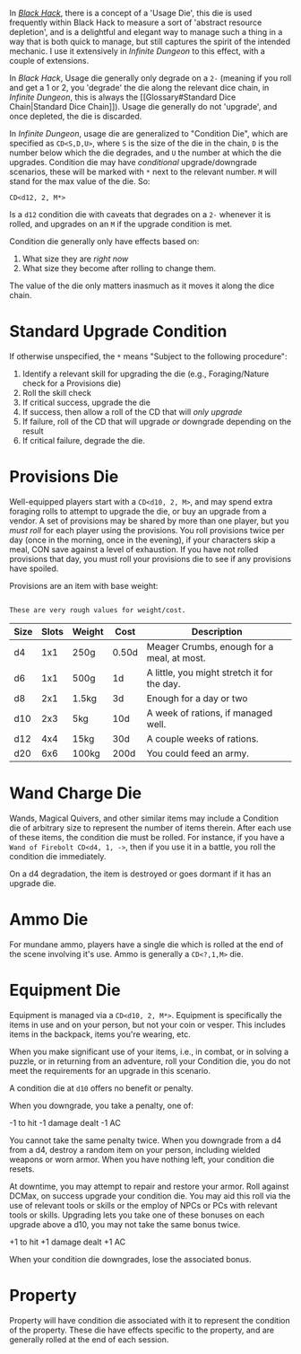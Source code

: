 In _[Black Hack](https://the-black-hack.jehaisleprintemps.net/english/)_, there is a concept of a 'Usage Die', this die is used frequently within Black Hack to measure a sort of 'abstract resource depletion', and is a delightful and elegant way to manage such a thing in a way that is both quick to manage, but still captures the spirit of the intended mechanic. I use it extensively in _Infinite Dungeon_ to this effect, with a couple of extensions.

In _Black Hack_, Usage die generally only degrade on a `2-` (meaning if you roll and get a 1 or 2, you 'degrade' the die along the relevant dice chain, in _Infinite Dungeon_, this is always the [[Glossary#Standard Dice Chain|Standard Dice Chain]]). Usage die generally do not 'upgrade', and once depleted, the die is discarded.

In _Infinite Dungeon_, usage die are generalized to "Condition Die", which  are specified as `CD<S,D,U>`, where `S` is the size of the die in the chain, `D` is the number below which the die degrades, and `U` the number at which the die upgrades. Condition die may have _conditional_ upgrade/downgrade scenarios, these will be marked with `*` next to the relevant number. `M` will stand for the max value of the die. So:

    CD<d12, 2, M*>

Is a `d12` condition die with caveats that degrades on a `2-` whenever it is rolled, and upgrades on an `M` if the upgrade condition is met.

Condition die generally only have effects based on:

1. What size they are _right now_
2. What size they become after rolling to change them.

The value of the die only matters inasmuch as it moves it along the dice chain.

# Standard Upgrade Condition

If otherwise unspecified, the `*` means "Subject to the following procedure":

1. Identify a relevant skill for upgrading the die (e.g., Foraging/Nature check for a Provisions die)
2. Roll the skill check
3. If critical success, upgrade the die
4. If success, then allow a roll of the CD that will _only upgrade_
5. If failure, roll of the CD that will upgrade _or_ downgrade depending on the result
6. If critical failure, degrade the die.

# Provisions Die

Well-equipped players start with a `CD<d10, 2, M>`, and may spend extra foraging rolls to attempt to upgrade the die, or buy an upgrade from a vendor.  A set of provisions may be shared by more than one player, but you _must roll_ for each player using the provisions. You roll provisions twice per day (once in the morning, once in the evening), if your characters skip a meal, CON save against a level of exhaustion. If you have not rolled provisions that day, you must roll your provisions die to see if any provisions have spoiled.

Provisions are an item with base weight:

```ad-warning

These are very rough values for weight/cost.

```

| Size | Slots | Weight | Cost  | Description                                 |
| ---- | ----- | ------ | ----- | ------------------------------------------- |
| d4   | 1x1   | 250g   | 0.50d | Meager Crumbs, enough for a meal, at most.  |
| d6   | 1x1   | 500g   | 1d    | A little, you might stretch it for the day. |
| d8   | 2x1   | 1.5kg  | 3d    | Enough for a day or two                     |
| d10  | 2x3   | 5kg    | 10d   | A week of rations, if managed well.         |
| d12  | 4x4   | 15kg   | 30d   | A couple weeks of rations.                  |
| d20  | 6x6   | 100kg  | 200d  | You could feed an army.                     |
# Wand Charge Die

Wands, Magical Quivers, and other similar items may include a Condition die of arbitrary size to represent the number of items therein. After each use of these items, the condition die must be rolled. For instance, if you have a `Wand of Firebolt CD<d4, 1, ->`, then if you use it in a battle, you roll the condition die immediately.

On a d4 degradation, the item is destroyed or goes dormant if it has an upgrade die.
# Ammo Die

For mundane ammo, players have a single die which is rolled at the end of the scene involving it's use. Ammo is generally a `CD<?,1,M>` die.
# Equipment Die

Equipment is managed via a `CD<d10, 2, M*>`. Equipment is specifically the items in use and on your person, but not your coin
or vesper. This includes items in the backpack, items you're wearing, etc.

When you make significant use of your items, i.e., in combat, or in solving a puzzle, or in returning from an adventure,
roll your Condition die, you do not meet the requirements for an upgrade in this scenario.

A condition die at `d10` offers no benefit or penalty.

When you downgrade, you take a penalty, one of:

-1 to hit
-1 damage dealt
-1 AC

You cannot take the same penalty twice. When you downgrade from a d4 from a d4, destroy a random item on your person, including wielded weapons or worn armor. When you have nothing left,
your condition die resets.

At downtime, you may attempt to repair and restore your armor. Roll against DCMax, on success upgrade your condition die. You may aid this roll via the use of relevant tools or skills or the employ of NPCs or PCs with relevant tools or skills. Upgrading lets you take one of these bonuses on each upgrade above a d10, you may not take the same bonus twice.

+1 to hit
+1 damage dealt
+1 AC

When your condition die downgrades, lose the associated bonus.
# Property

Property will have condition die associated with it to represent the condition of the property. These die have effects specific to the property, and are generally rolled at the end of each session.